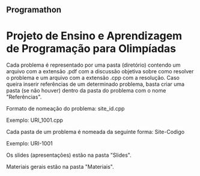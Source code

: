 ## Programathon
# Projeto de Ensino e Aprendizagem de Programação para Olimpíadas

Cada problema é representado por uma pasta (diretório) contendo um arquivo com a extensão .pdf com a discussão objetiva sobre como resolver o problema e um arquivo com a extensão .cpp com a resolução. Caso queira inserir referências de um determinado problema, basta criar uma pasta (se não houver) dentro da pasta do problema com o nome "Referências".

Formato de nomeação do problema: site_id.cpp

Exemplo: URI_1001.cpp

Cada pasta de um problema é nomeada da seguinte forma: Site-Codigo

Exemplo: URI-1001

Os slides (apresentações) estão na pasta "Slides".

Materiais gerais estão na pasta "Materiais".
